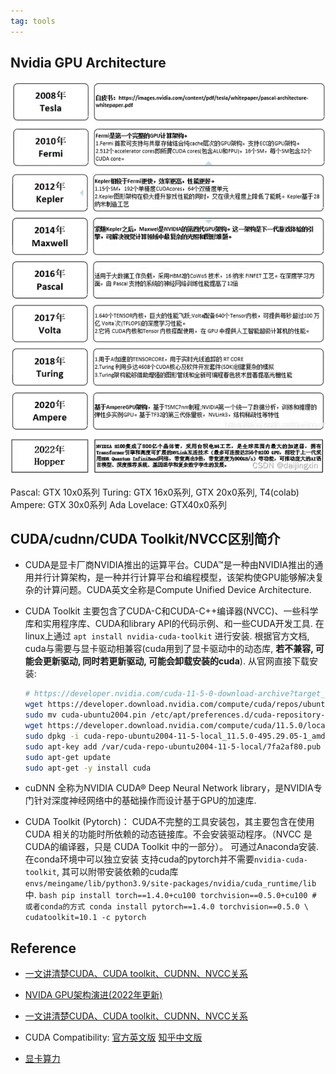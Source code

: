 ```yaml
---
tag: tools
---
```

## Nvidia GPU Architecture

![](rc/nvidia-gpu-architecture.png)

Pascal: GTX 10x0系列
Turing: GTX 16x0系列, GTX 20x0系列, T4(colab)
Ampere: GTX 30x0系列
Ada Lovelace: GTX40x0系列


## CUDA/cudnn/CUDA Toolkit/NVCC区别简介

* CUDA是显卡厂商NVIDIA推出的运算平台。CUDA™是一种由NVIDIA推出的通用并行计算架构，是一种并行计算平台和编程模型，该架构使GPU能够解决复杂的计算问题。CUDA英文全称是Compute Unified Device Architecture.

* CUDA Toolkit 主要包含了CUDA-C和CUDA-C++编译器(NVCC)、一些科学库和实用程序库、CUDA和library API的代码示例、和一些CUDA开发工具. 
	在linux上通过 `apt install nvidia-cuda-toolkit` 进行安装.
	根据官方文档, cuda与需要与显卡驱动相兼容(cuda用到了显卡驱动中的动态库, __若不兼容, 可能会更新驱动, 同时若更新驱动, 可能会卸载安装的cuda__). 
	从官网直接下载安装:
	```bash
	# https://developer.nvidia.com/cuda-11-5-0-download-archive?target_os=Linux&target_arch=x86_64&Distribution=Ubuntu&target_version=20.04&target_type=deb_local
	wget https://developer.download.nvidia.com/compute/cuda/repos/ubuntu2004/x86_64/cuda-ubuntu2004.pin
	sudo mv cuda-ubuntu2004.pin /etc/apt/preferences.d/cuda-repository-pin-600
	wget https://developer.download.nvidia.com/compute/cuda/11.5.0/local_installers/cuda-repo-ubuntu2004-11-5-local_11.5.0-495.29.05-1_amd64.deb
	sudo dpkg -i cuda-repo-ubuntu2004-11-5-local_11.5.0-495.29.05-1_amd64.deb
	sudo apt-key add /var/cuda-repo-ubuntu2004-11-5-local/7fa2af80.pub
	sudo apt-get update
	sudo apt-get -y install cuda
	```
* cuDNN 全称为NVIDIA CUDA® Deep Neural Network library，是NVIDIA专门针对深度神经网络中的基础操作而设计基于GPU的加速库.

*  CUDA Toolkit (Pytorch)： CUDA不完整的工具安装包，其主要包含在使用 CUDA 相关的功能时所依赖的动态链接库。不会安装驱动程序。（NVCC 是CUDA的编译器，只是 CUDA Toolkit 中的一部分）。 可通过Anaconda安装.
	在conda环境中可以独立安装 支持cuda的pytorch并不需要`nvidia-cuda-toolkit`, 其可以附带安装依赖的cuda库`envs/meingame/lib/python3.9/site-packages/nvidia/cuda_runtime/lib`中.
		```bash
		pip install torch==1.4.0+cu100 torchvision==0.5.0+cu100
		# 或者conda的方式
		conda install pytorch==1.4.0 torchvision==0.5.0 \
		cudatoolkit=10.1 -c pytorch
		```

## Reference
* [一文讲清楚CUDA、CUDA toolkit、CUDNN、NVCC关系](https://blog.csdn.net/qq_41094058/article/details/116207333)

* [NVIDA GPU架构演进(2022年更新)](https://blog.csdn.net/daijingxin/article/details/115042353)

* [一文讲清楚CUDA、CUDA toolkit、CUDNN、NVCC关系](https://blog.csdn.net/qq_41094058/article/details/116207333)

* CUDA Compatibility: 
	[官方英文版](https://docs.nvidia.com/deploy/cuda-compatibility/index.html)
	[知乎中文版](https://zhuanlan.zhihu.com/p/459431437)

* [显卡算力]([https://developer.nvidia.com/zh-cn/cuda-gpus#compute](https://links.jianshu.com/go?to=https%3A%2F%2Fdeveloper.nvidia.com%2Fzh-cn%2Fcuda-gpus%23compute))